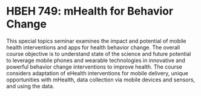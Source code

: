 # HBEH 749: mHealth for Behavior Change

This special topics seminar examines the impact and potential of mobile health interventions and apps for health behavior change. The overall course objective is to understand state of the science and future potential to leverage mobile phones and wearable technologies in innovative and powerful behavior change interventions to improve health. The course considers adaptation of eHealth interventions for mobile delivery, unique opportunities with mHealth, data collection via mobile devices and sensors, and using the data.